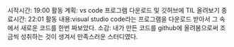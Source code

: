 시작시간: 19:00
활동 계획: vs code 프로그램 다운로드 및 깃허브에 TIL 올려보기
종료시간: 22:01
활동 내용:visual studio code라는 프로그램을 다운로드 받아서 그 속에서 새로운 코드를 한번 짜보았다. 
소감: 내가 만든 코드를 github에 올려봄으로써 조금씩 성취하는 것이 생겨서 만족스러운 스터디였다.